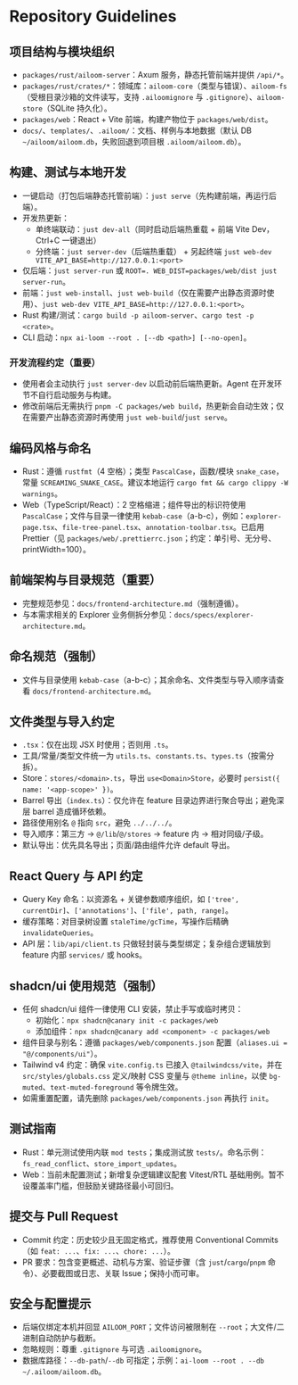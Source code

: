 # Repository Guidelines

## 项目结构与模块组织
- `packages/rust/ailoom-server`：Axum 服务，静态托管前端并提供 `/api/*`。
- `packages/rust/crates/*`：领域库：`ailoom-core`（类型与错误）、`ailoom-fs`（受根目录沙箱的文件读写，支持 `.ailoomignore` 与 `.gitignore`）、`ailoom-store`（SQLite 持久化）。
- `packages/web`：React + Vite 前端，构建产物位于 `packages/web/dist`。
- `docs/`、`templates/`、`.ailoom/`：文档、样例与本地数据（默认 DB `~/ailoom/ailoom.db`，失败回退到项目根 `.ailoom/ailoom.db`）。

## 构建、测试与本地开发
- 一键启动（打包后端静态托管前端）：`just serve`（先构建前端，再运行后端）。
- 开发热更新：
  - 单终端联动：`just dev-all`（同时启动后端热重载 + 前端 Vite Dev，Ctrl+C 一键退出）
  - 分终端：`just server-dev`（后端热重载） + 另起终端 `just web-dev VITE_API_BASE=http://127.0.0.1:<port>`
- 仅后端：`just server-run` 或 `ROOT=. WEB_DIST=packages/web/dist just server-run`。
- 前端：`just web-install`、`just web-build`（仅在需要产出静态资源时使用）、`just web-dev VITE_API_BASE=http://127.0.0.1:<port>`。
- Rust 构建/测试：`cargo build -p ailoom-server`、`cargo test -p <crate>`。
- CLI 启动：`npx ai-loom --root . [--db <path>] [--no-open]`。

### 开发流程约定（重要）
- 使用者会主动执行 `just server-dev` 以启动前后端热更新。Agent 在开发环节不自行启动服务与构建。
- 修改前端后无需执行 `pnpm -C packages/web build`，热更新会自动生效；仅在需要产出静态资源时再使用 `just web-build`/`just serve`。

## 编码风格与命名
- Rust：遵循 `rustfmt`（4 空格）；类型 `PascalCase`，函数/模块 `snake_case`，常量 `SCREAMING_SNAKE_CASE`。建议本地运行 `cargo fmt && cargo clippy -W warnings`。
- Web（TypeScript/React）：2 空格缩进；组件导出的标识符使用 `PascalCase`；文件与目录一律使用 `kebab-case`（a-b-c），例如：`explorer-page.tsx`、`file-tree-panel.tsx`、`annotation-toolbar.tsx`。已启用 Prettier（见 `packages/web/.prettierrc.json`；约定：单引号、无分号、printWidth=100）。

## 前端架构与目录规范（重要）
- 完整规范参见：`docs/frontend-architecture.md`（强制遵循）。
- 与本需求相关的 Explorer 业务侧拆分参见：`docs/specs/explorer-architecture.md`。

## 命名规范（强制）
- 文件与目录使用 `kebab-case`（a-b-c）；其余命名、文件类型与导入顺序请查看 `docs/frontend-architecture.md`。

## 文件类型与导入约定
- `.tsx`：仅在出现 JSX 时使用；否则用 `.ts`。
- 工具/常量/类型文件统一为 `utils.ts`、`constants.ts`、`types.ts`（按需分拆）。
- Store：`stores/<domain>.ts`，导出 `use<Domain>Store`，必要时 `persist({ name: '<app-scope>' })`。
- Barrel 导出（`index.ts`）：仅允许在 feature 目录边界进行聚合导出；避免深层 barrel 造成循环依赖。
- 路径使用别名 `@` 指向 `src`，避免 `../../../`。
- 导入顺序：第三方 → `@/lib`/`@/stores` → feature 内 → 相对同级/子级。
- 默认导出：优先具名导出；页面/路由组件允许 default 导出。

## React Query 与 API 约定
- Query Key 命名：以资源名 + 关键参数顺序组织，如 `['tree', currentDir]`、`['annotations']`、`['file', path, range]`。
- 缓存策略：对目录树设置 `staleTime/gcTime`，写操作后精确 `invalidateQueries`。
- API 层：`lib/api/client.ts` 只做轻封装与类型绑定；复杂组合逻辑放到 feature 内部 `services/` 或 hooks。

## shadcn/ui 使用规范（强制）
- 任何 shadcn/ui 组件一律使用 CLI 安装，禁止手写或临时拷贝：
  - 初始化：`npx shadcn@canary init -c packages/web`
  - 添加组件：`npx shadcn@canary add <component> -c packages/web`
- 组件目录与别名：遵循 `packages/web/components.json` 配置（`aliases.ui = "@/components/ui"`）。
- Tailwind v4 约定：确保 `vite.config.ts` 已接入 `@tailwindcss/vite`，并在 `src/styles/globals.css` 定义/映射 CSS 变量与 `@theme inline`，以使 `bg-muted`、`text-muted-foreground` 等令牌生效。
- 如需重置配置，请先删除 `packages/web/components.json` 再执行 `init`。

## 测试指南
- Rust：单元测试使用内联 `mod tests`；集成测试放 `tests/`。命名示例：`fs_read_conflict`、`store_import_updates`。
- Web：当前未配置测试；新增复杂逻辑建议配套 Vitest/RTL 基础用例。暂不设覆盖率门槛，但鼓励关键路径最小可回归。

## 提交与 Pull Request
- Commit 约定：历史较少且无固定格式，推荐使用 Conventional Commits（如 `feat: ...`、`fix: ...`、`chore: ...`）。
- PR 要求：包含变更概述、动机与方案、验证步骤（含 `just`/`cargo`/`pnpm` 命令）、必要截图或日志、关联 Issue；保持小而可审。

## 安全与配置提示
- 后端仅绑定本机并回显 `AILOOM_PORT`；文件访问被限制在 `--root`；大文件/二进制自动防护与截断。
- 忽略规则：尊重 `.gitignore` 与可选 `.ailoomignore`。
- 数据库路径：`--db-path`/`--db` 可指定；示例：`ai-loom --root . --db ~/.ailoom/ailoom.db`。
